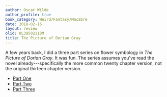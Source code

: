 ```yaml
---
author: Oscar Wilde
author_profile: true
book_category: Weird/Fantasy/Macabre
date: 2018-02-16
layout: review
olid: OL39502110M
title: The Picture of Dorian Gray
---
```


A few years back, I did a three part series on flower symbology in *The Picture of Dorian Gray*. It was fun. The series assumes you've read the novel already---specifically the more common twenty chapter version, not the original thirteen chapter version. 


* [Part One](https://multoghost.wordpress.com/2018/02/16/the-flowers-of-dorian-gray-part-one/)
* [Part Two](https://multoghost.wordpress.com/2018/02/18/the-flowers-of-dorian-gray-part-two/)
* [Part Three](https://multoghost.wordpress.com/2018/02/19/the-flowers-of-dorian-gray-part-three/)